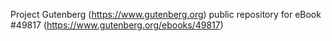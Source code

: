 Project Gutenberg (https://www.gutenberg.org) public repository for eBook #49817 (https://www.gutenberg.org/ebooks/49817)
